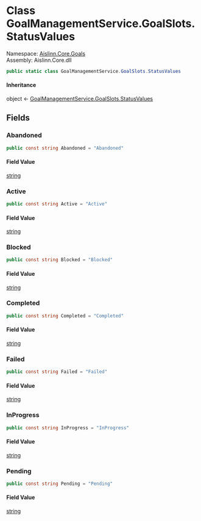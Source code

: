 # <a id="Aislinn_Core_Goals_GoalManagementService_GoalSlots_StatusValues"></a> Class GoalManagementService.GoalSlots.StatusValues

Namespace: [Aislinn.Core.Goals](Aislinn.Core.Goals.md)  
Assembly: Aislinn.Core.dll  

```csharp
public static class GoalManagementService.GoalSlots.StatusValues
```

#### Inheritance

object ← 
[GoalManagementService.GoalSlots.StatusValues](Aislinn.Core.Goals.GoalManagementService.GoalSlots.StatusValues.md)

## Fields

### <a id="Aislinn_Core_Goals_GoalManagementService_GoalSlots_StatusValues_Abandoned"></a> Abandoned

```csharp
public const string Abandoned = "Abandoned"
```

#### Field Value

 [string](https://learn.microsoft.com/dotnet/api/system.string)

### <a id="Aislinn_Core_Goals_GoalManagementService_GoalSlots_StatusValues_Active"></a> Active

```csharp
public const string Active = "Active"
```

#### Field Value

 [string](https://learn.microsoft.com/dotnet/api/system.string)

### <a id="Aislinn_Core_Goals_GoalManagementService_GoalSlots_StatusValues_Blocked"></a> Blocked

```csharp
public const string Blocked = "Blocked"
```

#### Field Value

 [string](https://learn.microsoft.com/dotnet/api/system.string)

### <a id="Aislinn_Core_Goals_GoalManagementService_GoalSlots_StatusValues_Completed"></a> Completed

```csharp
public const string Completed = "Completed"
```

#### Field Value

 [string](https://learn.microsoft.com/dotnet/api/system.string)

### <a id="Aislinn_Core_Goals_GoalManagementService_GoalSlots_StatusValues_Failed"></a> Failed

```csharp
public const string Failed = "Failed"
```

#### Field Value

 [string](https://learn.microsoft.com/dotnet/api/system.string)

### <a id="Aislinn_Core_Goals_GoalManagementService_GoalSlots_StatusValues_InProgress"></a> InProgress

```csharp
public const string InProgress = "InProgress"
```

#### Field Value

 [string](https://learn.microsoft.com/dotnet/api/system.string)

### <a id="Aislinn_Core_Goals_GoalManagementService_GoalSlots_StatusValues_Pending"></a> Pending

```csharp
public const string Pending = "Pending"
```

#### Field Value

 [string](https://learn.microsoft.com/dotnet/api/system.string)

